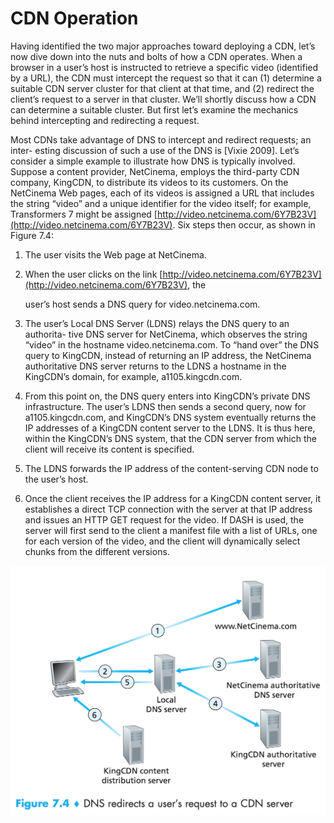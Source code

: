 # CDN Operation

Having identified the two major approaches toward deploying a CDN, let’s now dive down into the nuts and bolts of how a CDN operates. When a browser in a user’s host is instructed to retrieve a specific video \(identified by a URL\), the CDN must intercept the request so that it can \(1\) determine a suitable CDN server cluster for that client at that time, and \(2\) redirect the client’s request to a server in that cluster. We’ll shortly discuss how a CDN can determine a suitable cluster. But first let’s examine the mechanics behind intercepting and redirecting a request.

Most CDNs take advantage of DNS to intercept and redirect requests; an inter- esting discussion of such a use of the DNS is \[Vixie 2009\]. Let’s consider a simple example to illustrate how DNS is typically involved. Suppose a content provider, NetCinema, employs the third-party CDN company, KingCDN, to distribute its videos to its customers. On the NetCinema Web pages, each of its videos is assigned a URL that includes the string “video” and a unique identifier for the video itself; for example, Transformers 7 might be assigned [http://video.netcinema.com/6Y7B23V](http://video.netcinema.com/6Y7B23V). Six steps then occur, as shown in Figure 7.4:

1. The user visits the Web page at NetCinema.
2. When the user clicks on the link [http://video.netcinema.com/6Y7B23V](http://video.netcinema.com/6Y7B23V), the

   user’s host sends a DNS query for video.netcinema.com.

3. The user’s Local DNS Server \(LDNS\) relays the DNS query to an authorita- tive DNS server for NetCinema, which observes the string “video” in the hostname video.netcinema.com. To “hand over” the DNS query to KingCDN, instead of returning an IP address, the NetCinema authoritative DNS server returns to the LDNS a hostname in the KingCDN’s domain, for example, a1105.kingcdn.com.
4. From this point on, the DNS query enters into KingCDN’s private DNS infrastructure. The user’s LDNS then sends a second query, now for a1105.kingcdn.com, and KingCDN’s DNS system eventually returns the IP addresses of a KingCDN content server to the LDNS. It is thus here, within the KingCDN’s DNS system, that the CDN server from which the client will receive its content is specified.
5. The LDNS forwards the IP address of the content-serving CDN node to the user’s host.
6. Once the client receives the IP address for a KingCDN content server, it establishes a direct TCP connection with the server at that IP address and issues an HTTP GET request for the video. If DASH is used, the server will first send to the client a manifest file with a list of URLs, one for each version of the video, and the client will dynamically select chunks from the different versions.

![](../.gitbook/assets/Screen%20Shot%202015-09-04%20at%2012.58.29%20AM.png)

